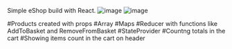 Simple eShop build with React.
![image](https://github.com/jaceksl1/react-eSHOP/assets/87030915/f1d94692-748e-4298-b13c-74514aedcf31)
![image](https://github.com/jaceksl1/react-eSHOP/assets/87030915/95585093-2d73-4b32-917e-30711eb8d5f5)


#Products created with props
#Array
#Maps
#Reducer with functions like AddToBasket and RemoveFromBasket
#StateProvider
#Countng totals in the cart
#Showing items count in the cart on header

